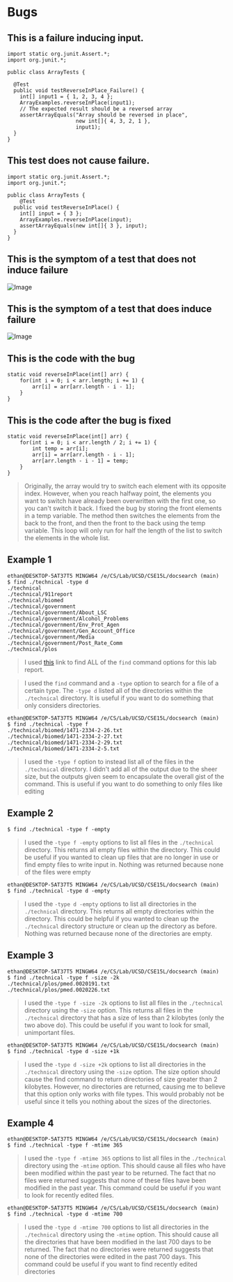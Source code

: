 # Bugs
## This is a failure inducing input.
```
import static org.junit.Assert.*;
import org.junit.*;

public class ArrayTests {
  
  @Test 
  public void testReverseInPlace_Failure() {
    int[] input1 = { 1, 2, 3, 4 };
    ArrayExamples.reverseInPlace(input1);
    // The expected result should be a reversed array
    assertArrayEquals("Array should be reversed in place", 
                      new int[]{ 4, 3, 2, 1 }, 
                      input1);
  }
}
```
## This test does not cause failure.
```
import static org.junit.Assert.*;
import org.junit.*;

public class ArrayTests {
	@Test
  public void testReverseInPlace() {
    int[] input = { 3 };
    ArrayExamples.reverseInPlace(input);
    assertArrayEquals(new int[]{ 3 }, input);
  }
}
```
## This is the symptom of a test that does not induce failure
![Image](https://imgur.com/V66ifYE.png)
## This is the symptom of a test that does induce failure
![Image](https://imgur.com/xgvtvyQ.png)
## This is the code with the bug
```
static void reverseInPlace(int[] arr) {
    for(int i = 0; i < arr.length; i += 1) {
        arr[i] = arr[arr.length - i - 1];
    }
}
```
## This is the code after the bug is fixed
```
static void reverseInPlace(int[] arr) {
    for(int i = 0; i < arr.length / 2; i += 1) {
        int temp = arr[i];
        arr[i] = arr[arr.length - i - 1];
        arr[arr.length - i - 1] = temp;
    }
}
```
> Originally, the array would try to switch each element with its opposite index. However, when you reach
> halfway point, the elements you want to switch have already been overwritten with the first one, so you
> can't switch it back. I fixed the bug by storing the front elements in a temp variable. The method then
> switches the elements from the back to the front, and then the front to the back using the temp variable.
> This loop will only run for half the length of the list to switch the elements in the whole list.

## Example 1
```
ethan@DESKTOP-5AT37T5 MINGW64 /e/CS/Lab/UCSD/CSE15L/docsearch (main)
$ find ./technical -type d
./technical
./technical/911report
./technical/biomed
./technical/government
./technical/government/About_LSC
./technical/government/Alcohol_Problems
./technical/government/Env_Prot_Agen
./technical/government/Gen_Account_Office
./technical/government/Media
./technical/government/Post_Rate_Comm
./technical/plos
```
> I used [this](https://man7.org/linux/man-pages/man1/find.1.html) link to find ALL of the ```find```
> command options for this lab report. 

> I used the ```find``` command and a ```-type``` option to search for a file of a certain type. The
> ```-type d``` listed all of the directories within the ```./technical``` directory. It is useful
> if you want to do something that only considers directories.
```
ethan@DESKTOP-5AT37T5 MINGW64 /e/CS/Lab/UCSD/CSE15L/docsearch (main)
$ find ./technical -type f
./technical/biomed/1471-2334-2-26.txt
./technical/biomed/1471-2334-2-27.txt
./technical/biomed/1471-2334-2-29.txt
./technical/biomed/1471-2334-2-5.txt
```
> I used the ```-type f``` option to instead list all of the files in the ```./technical``` directory.
> I didn't add all of the output due to the sheer size, but the outputs given seem to encapsulate the
> overall gist of the command. This is useful if you want to do something to only files like editing

## Example 2
```
$ find ./technical -type f -empty

```
> I used the ```-type f -empty``` options to list all files in the ```./technical``` directory.
> This returns all empty files within the directory. This could be useful if you wanted to clean up
> files that are no longer in use or find empty files to write input in. Nothing was returned because
> none of the files were empty

```
ethan@DESKTOP-5AT37T5 MINGW64 /e/CS/Lab/UCSD/CSE15L/docsearch (main)
$ find ./technical -type d -empty

```
> I used the ```-type d -empty``` options to list all directories in the ```./technical``` directory.
> This returns all empty directories within the directory. This could be helpful if you wanted to clean
> up the ```./technical``` directory structure or clean up the directory as before. Nothing was returned
> because none of the directories are empty.

## Example 3
```
ethan@DESKTOP-5AT37T5 MINGW64 /e/CS/Lab/UCSD/CSE15L/docsearch (main)
$ find ./technical -type f -size -2k
./technical/plos/pmed.0020191.txt
./technical/plos/pmed.0020226.txt
```
> I used the ```-type f -size -2k``` options to list all files in the ```./technical``` directory using the
> ```-size``` option. This returns all files in the ```./technical``` directory that has a size of less
> than 2 kilobytes (only the two above do). This could be useful if you want to look for small,
> unimportant files.

```
ethan@DESKTOP-5AT37T5 MINGW64 /e/CS/Lab/UCSD/CSE15L/docsearch (main)
$ find ./technical -type d -size +1k

```
> I used the ```-type d -size +2k``` options to list all directories in the ```./technical``` directory using the
> ```-size``` option. The size option should cause the find command to return directories of size greater than 2
> kilobytes. However, no directories are returned, causing me to believe that this option only works with file types.
> This would probably not be useful since it tells you nothing about the sizes of the directories.

## Example 4
```
ethan@DESKTOP-5AT37T5 MINGW64 /e/CS/Lab/UCSD/CSE15L/docsearch (main)
$ find ./technical -type f -mtime 365

```
> I used the ```-type f -mtime 365``` options to list all files in the ```./technical``` directory using the
> ```-mtime``` option. This should cause all files who have been modified within the past year to be returned.
> The fact that no files were returned suggests that none of these files have been modified in the past year. This
> command could be useful if you want to look for recently edited files.
```
ethan@DESKTOP-5AT37T5 MINGW64 /e/CS/Lab/UCSD/CSE15L/docsearch (main)
$ find ./technical -type d -mtime 700

```
> I used the ```-type d -mtime 700``` options to list all directories in the ```./technical``` directory
> using the ```-mtime``` option. This should cause all the directories that have been modified in the last
> 700 days to be returned. The fact that no directories were returned suggests that none of the directories
> were edited in the past 700 days. This command could be useful if you want to find recently edited directories
